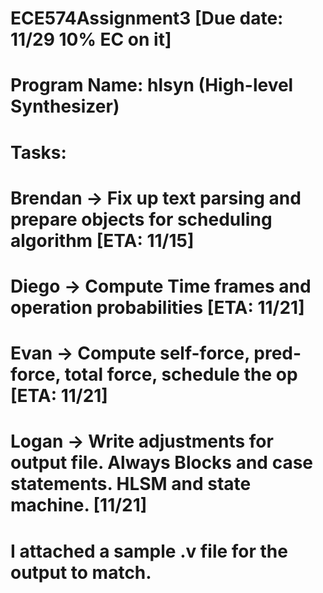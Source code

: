 # ECE574Assignment3 [Due date: 11/29 10% EC on it]

# Program Name: hlsyn (High-level Synthesizer)
  # Tasks: 
  #   Brendan -> Fix up text parsing and prepare objects for scheduling algorithm [ETA: 11/15]
  #   Diego -> Compute Time frames and operation probabilities [ETA: 11/21]
  #   Evan -> Compute self-force, pred-force, total force, schedule the op [ETA: 11/21]
  #   Logan -> Write adjustments for output file.  Always Blocks and case statements.  HLSM and state machine. [11/21]
  #
  #   I attached a sample .v file for the output to match. 
  #
